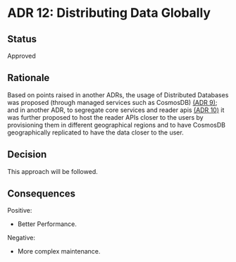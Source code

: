 # ADR 12: Distributing Data Globally

## Status  
Approved

## Rationale
Based on points raised in another ADRs, the usage of Distributed Databases was proposed (through managed services such as CosmosDB) [(ADR 9)](/Resources/ADRs/ADR09-CosmosDB-Consistency.md); and in another ADR, to segregate core services and reader apis [(ADR 10)](/Resources/ADRs/ADR11-Segregation-of-Core-Services-and-Reader-APIs.md) it was further proposed to host the reader APIs closer to the users by provisioning them in different geographical regions and to have CosmosDB geographically replicated to have the data closer to the user.

## Decision
This approach will be followed.

## Consequences
Positive:
* Better Performance.

Negative:
* More complex maintenance.
